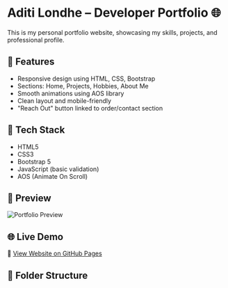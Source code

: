 # Aditi Londhe – Developer Portfolio 🌐

This is my personal portfolio website, showcasing my skills, projects, and professional profile.

## 🚀 Features

- Responsive design using HTML, CSS, Bootstrap
- Sections: Home, Projects, Hobbies, About Me
- Smooth animations using AOS library
- Clean layout and mobile-friendly
- "Reach Out" button linked to order/contact section

## 🔧 Tech Stack

- HTML5
- CSS3
- Bootstrap 5
- JavaScript (basic validation)
- AOS (Animate On Scroll)

## 📸 Preview

![Portfolio Preview](./images/portfolio-preview.png)

## 🌐 Live Demo

🔗 [View Website on GitHub Pages](https://aditilondhe519.github.io/portfolio-aditi/)

## 📂 Folder Structure

